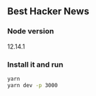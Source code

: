 ## Best Hacker News

### Node version
12.14.1

### Install it and run

```sh
yarn
yarn dev -p 3000
```
